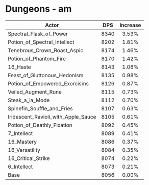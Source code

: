 # Dungeons - am
| Actor | DPS | Increase |
|---|:---:|:---:|
|Spectral_Flask_of_Power|8340|3.53%|
|Potion_of_Spectral_Intellect|8202|1.81%|
|Tenebrous_Crown_Roast_Aspic|8174|1.46%|
|Potion_of_Phantom_Fire|8170|1.42%|
|16_Haste|8143|1.08%|
|Feast_of_Gluttonous_Hedonism|8135|0.98%|
|Potion_of_Empowered_Exorcisms|8126|0.87%|
|Veiled_Augment_Rune|8115|0.73%|
|Steak_a_la_Mode|8112|0.70%|
|Spinefin_Souffle_and_Fries|8107|0.63%|
|Iridescent_Ravioli_with_Apple_Sauce|8105|0.61%|
|Potion_of_Deathly_Fixation|8092|0.45%|
|7_Intellect|8089|0.41%|
|16_Mastery|8086|0.37%|
|16_Versatility|8084|0.35%|
|16_Critical_Strike|8074|0.22%|
|6_Intellect|8073|0.21%|
|Base|8056|0.00%|
